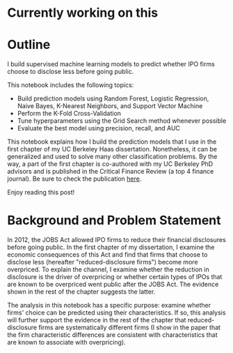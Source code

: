 # Currently working on this
# Outline
I build supervised machine learning models to predict whether IPO firms choose to disclose less before going public.

This notebook includes the following topics:
- Build prediction models using Random Forest, Logistic Regression, Naive Bayes, K-Nearest Neighbors, and Support Vector Machine
- Perform the K-Fold Cross-Validation
- Tune hyperparameters using the Grid Search method whenever possible
- Evaluate the best model using precision, recall, and AUC

This notebook explains how I build the prediction models that I use in the first chapter of my UC Berkeley Haas dissertation. Nonetheless, it can be generalized and used to solve many other classification problems. By the way, a part of the first chapter is co-authored with my UC Berkeley PhD advisors and is published in the Critical Finance Review (a top 4 finance journal). Be sure to check the publication <a href = "https://cfr.pub/forthcoming/papers/eventov2021jobs.pdf">here</a>.

Enjoy reading this post!

# Background and Problem Statement
In 2012, the JOBS Act allowed IPO firms to reduce their financial disclosures before going public. In the first chapter of my dissertation, I examine the economic consequences of this Act and find that firms that choose to disclose less (hereafter "reduced-disclosure firms") become more overpriced. To explain the channel, I examine whether the reduction in disclosure is the driver of overpricing or whether certain types of IPOs that are known to be overpriced went public after the JOBS Act. The evidence shown in the rest of the chapter suggests the latter. 

The analysis in this notebook has a specific purpose: examine whether firms' choice can be predicted using their characteristics. If so, this analysis will further support the evidence in the rest of the chapter that reduced-disclosure firms are systematically different firms (I show in the paper that the firm characteristic differences are consistent with characteristics that are known to associate with overpricing).
